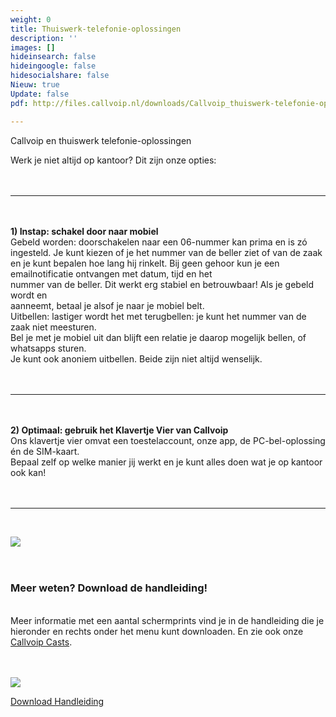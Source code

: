 ```yaml
---
weight: 0
title: Thuiswerk-telefonie-oplossingen
description: ''
images: []
hideinsearch: false
hideingoogle: false
hidesocialshare: false
Nieuw: true
Update: false
pdf: http://files.callvoip.nl/downloads/Callvoip_thuiswerk-telefonie-oplossingen.pdf

---
```

Callvoip en thuiswerk telefonie-oplossingen

Werk je niet altijd op kantoor? Dit zijn onze opties:  
<br><br><hr><br>  
**1) Instap: schakel door naar mobiel**  
Gebeld worden: doorschakelen naar een 06-nummer kan prima en is zó ingesteld. Je kunt kiezen of je het nummer van de beller ziet of van de zaak en je kunt bepalen hoe lang hij rinkelt. Bij geen gehoor kun je een emailnotificatie ontvangen met datum, tijd en het  
nummer van de beller. Dit werkt erg stabiel en betrouwbaar! Als je gebeld wordt en  
aanneemt, betaal je alsof je naar je mobiel belt.  
Uitbellen: lastiger wordt het met terugbellen: je kunt het nummer van de zaak niet meesturen.  
Bel je met je mobiel uit dan blijft een relatie je daarop mogelijk bellen, of whatsapps sturen.  
Je kunt ook anoniem uitbellen. Beide zijn niet altijd wenselijk.  
<br><br><hr><br>  
**2) Optimaal: gebruik het Klavertje Vier van Callvoip**  
Ons klavertje vier omvat een toestelaccount, onze app, de PC-bel-oplossing én de SIM-kaart.  
Bepaal zelf op welke manier jij werkt en je kunt alles doen wat je op kantoor ook kan!  
<br><br><hr><br>

![](https://res.cloudinary.com/callvoip/image/upload/v1622568234/tabel_thuiswerk_telefonie_oplossingen_k1g2pk.jpg)  
<br><br><h3>Meer weten? Download de handleiding!</h3>  
Meer informatie met een aantal schermprints vind je in de handleiding die je hieronder en rechts onder het menu kunt downloaden. En zie ook onze [Callvoip Casts](https://callvoip.nl/casts).  
<br><br>

![](https://res.cloudinary.com/callvoip/image/upload/v1622568677/klavertje-viersucces_wrg9uh.jpg)

<a href="http://files.callvoip.nl/downloads/Callvoip_thuiswerk-telefonie-oplossingen.pdf" target="_blank" class="button">Download Handleiding</a>